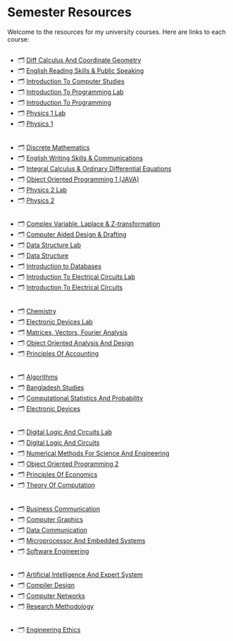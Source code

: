 # Semester Resources 
 
Welcome to the resources for my university courses. Here are links to each course:
 
##
- 🗂️ [Diff Calculus And Coordinate Geometry](https://github.com/encodeshohan/Semester-Resources/tree/main/Semester_1_Spring_2021-2022/DIFF%20CALCULUS%20AND%20COORDINATE%20GEOMETRY)
- 🗂️ [English Reading Skills & Public Speaking](https://github.com/encodeshohan/Semester-Resources/tree/main/Semester_1_Spring_2021-2022/ENGLISH%20READING%20SKILLS%20%26%20PUBLIC%20SPEAKING)
- 🗂️ [Introduction To Computer Studies](https://github.com/encodeshohan/Semester-Resources/tree/main/Semester_1_Spring_2021-2022/INTRODUCTION%20TO%20COMPUTER%20STUDIES)
- 🗂️ [Introduction To Programming Lab](https://github.com/encodeshohan/Semester-Resources/tree/main/Semester_1_Spring_2021-2022/INTRODUCTION%20TO%20PROGRAMMING%20LAB)
- 🗂️ [Introduction To Programming](https://github.com/encodeshohan/Semester-Resources/tree/main/Semester_1_Spring_2021-2022/INTRODUCTION%20TO%20PROGRAMMING)
- 🗂️ [Physics 1 Lab](https://github.com/encodeshohan/Semester-Resources/tree/main/Semester_1_Spring_2021-2022/PHYSICS%201%20LAB)
- 🗂️ [Physics 1](https://github.com/encodeshohan/Semester-Resources/tree/main/Semester_1_Spring_2021-2022/PHYSICS%201)

## 
- 🗂️ [Discrete Mathematics](https://github.com/encodeshohan/Semester-Resources/tree/main/Semester_2_Summer_2021-2022/DISCRETE%20MATHEMATICS)
- 🗂️ [English Writing Skills & Communications](https://github.com/encodeshohan/Semester-Resources/tree/main/Semester_2_Summer_2021-2022/ENGLISH%20WRITING%20SKILLS%20%26%20COMMUNICATIONS)
- 🗂️ [Integral Calculus & Ordinary Differential Equations](https://github.com/encodeshohan/Semester-Resources/tree/main/Semester_2_Summer_2021-2022/INTEGRAL%20CALCULUS%20%26%20ORD.%20DIFF%20EQUATION)
- 🗂️ [Object Oriented Programming 1 (JAVA)](https://github.com/encodeshohan/Semester-Resources/tree/main/Semester_2_Summer_2021-2022/OBJECT%20ORIENTED%20PROGRAMMING%201%20(JAVA))
- 🗂️ [Physics 2 Lab](https://github.com/encodeshohan/Semester-Resources/tree/main/Semester_2_Summer_2021-2022/PHYSICS%202%20LAB)
- 🗂️ [Physics 2](https://github.com/encodeshohan/Semester-Resources/tree/main/Semester_2_Summer_2021-2022/PHYSICS%202)

## 
- 🗂️ [Complex Variable, Laplace & Z-transformation](https://github.com/encodeshohan/Semester-Resources/tree/main/Semester_3_Fall_2022-2023/COMPLEX%20VARIABLE%2CLAPLACE%20%26%20Z-TRANSFORMATION)
- 🗂️ [Computer Aided Design & Drafting](https://github.com/encodeshohan/Semester-Resources/tree/main/Semester_3_Fall_2022-2023/COMPUTER%20AIDED%20DESIGN%20%26%20DRAFTING)
- 🗂️ [Data Structure Lab](https://github.com/encodeshohan/Semester-Resources/tree/main/Semester_3_Fall_2022-2023/DATA%20STRUCTURE%20LAB)
- 🗂️ [Data Structure](https://github.com/encodeshohan/Semester-Resources/tree/main/Semester_3_Fall_2022-2023/DATA%20STRUCTURE)
- 🗂️ [Introduction to Databases](https://github.com/encodeshohan/Semester-Resources/tree/main/Semester_3_Fall_2022-2023/INTRODUCTION%20TO%20DATABASE)
- 🗂️ [Introduction To Electrical Circuits Lab](https://github.com/encodeshohan/Semester-Resources/tree/main/Semester_3_Fall_2022-2023/INTRODUCTION%20TO%20ELECTRICAL%20CIRCUITS%20LAB)
- 🗂️ [Introduction To Electrical Circuits](https://github.com/encodeshohan/Semester-Resources/tree/main/Semester_3_Fall_2022-2023/INTRODUCTION%20TO%20ELECTRICAL%20CIRCUITS%20%5BH%5D)

## 
- 🗂️ [Chemistry](https://github.com/encodeshohan/Semester-Resources/tree/main/Semester_4_Spring_2022-2023/CHEMISTRY)
- 🗂️ [Electronic Devices Lab](https://github.com/encodeshohan/Semester-Resources/tree/main/Semester_4_Spring_2022-2023/ELECTRONIC%20DEVICES%20LAB)
- 🗂️ [Matrices, Vectors, Fourier Analysis](https://github.com/encodeshohan/Semester-Resources/tree/main/Semester_4_Spring_2022-2023/MATRICES%2C%20VECTORS%2C%20FOURIER%20ANALYSIS)
- 🗂️ [Object Oriented Analysis And Design](https://github.com/encodeshohan/Semester-Resources/tree/main/Semester_4_Spring_2022-2023/OBJECT%20ORIENTED%20ANALYSIS%20AND%20DESIGN)
- 🗂️ [Principles Of Accounting](https://github.com/encodeshohan/Semester-Resources/tree/main/Semester_4_Spring_2022-2023/PRINCIPLES%20OF%20ACCOUNTING)

## 
- 🗂️ [Algorithms](https://github.com/encodeshohan/Semester-Resources/tree/main/Semester_5_Summer_2022-2023/ALGORITHMS)
- 🗂️ [Bangladesh Studies](https://github.com/encodeshohan/Semester-Resources/tree/main/Semester_5_Summer_2022-2023/BANGLADESH%20STUDIES%20%5BFST%5D)
- 🗂️ [Computational Statistics And Probability](https://github.com/encodeshohan/Semester-Resources/tree/main/Semester_5_Summer_2022-2023/COMPUTATIONAL%20STATISTICS%20AND%20PROBABILITY)
- 🗂️ [Electronic Devices](https://github.com/encodeshohan/Semester-Resources/tree/main/Semester_5_Summer_2022-2023/ELECTRONIC%20DEVICES)

## 
- 🗂️ [Digital Logic And Circuits Lab](https://github.com/encodeshohan/Semester-Resources/tree/main/Semester_6_Fall_2023-2024/DIGITAL%20LOGIC%20AND%20CIRCUITS%20LAB)
- 🗂️ [Digital Logic And Circuits](https://github.com/encodeshohan/Semester-Resources/tree/main/Semester_6_Fall_2023-2024/DIGITAL%20LOGIC%20AND%20CIRCUITS)
- 🗂️ [Numerical Methods For Science And Engineering](https://github.com/encodeshohan/Semester-Resources/tree/main/Semester_6_Fall_2023-2024/NUMERICAL%20METHODS%20FOR%20SCIENCE%20AND%20ENGINEERING)
- 🗂️ [Object Oriented Programming 2](https://github.com/encodeshohan/Semester-Resources/tree/main/Semester_6_Fall_2023-2024/OBJECT%20ORIENTED%20PROGRAMMING%202)
- 🗂️ [Principles Of Economics](https://github.com/encodeshohan/Semester-Resources/tree/main/Semester_6_Fall_2023-2024/PRINCIPLES%20OF%20ECONOMICS%20(FST))
- 🗂️ [Theory Of Computation](https://github.com/encodeshohan/Semester-Resources/tree/main/Semester_6_Fall_2023-2024/THEORY%20OF%20COMPUTATION)

##
- 🗂️ [Business Communication](https://github.com/encodeshohan/Semester-Resources/tree/main/Semester_7_Spring_2023-2024/BUSINESS%20COMMUNICATION%20%5BFST-FE%5D)
- 🗂️ [Computer Graphics](https://github.com/encodeshohan/Semester-Resources/tree/main/Semester_7_Spring_2023-2024/COMPUTER%20GRAPHICS)
- 🗂️ [Data Communication](https://github.com/encodeshohan/Semester-Resources/tree/main/Semester_7_Spring_2023-2024/DATA%20COMMUNICATION)
- 🗂️ [Microprocessor And Embedded Systems](https://github.com/encodeshohan/Semester-Resources/tree/main/Semester_7_Spring_2023-2024/MICROPROCESSOR%20AND%20EMBEDDED%20SYSTEMS)
- 🗂️ [Software Engineering](https://github.com/encodeshohan/Semester-Resources/tree/main/Semester_7_Spring_2023-2024/SOFTWARE%20ENGINEERING)

##
- 🗂️ [Artificial Intelligence And Expert System](https://github.com/encodeshohan/Semester-Resources/tree/main/Semester_8_Summer_2023-2024/ARTIFICIAL%20INTELLIGENCE%20AND%20EXPERT%20SYSTEM)
- 🗂️ [Compiler Design](https://github.com/encodeshohan/Semester-Resources/tree/main/Semester_8_Summer_2023-2024/COMPILER%20DESIGN)
- 🗂️ [Computer Networks](https://github.com/encodeshohan/Semester-Resources/tree/main/Semester_8_Summer_2023-2024/COMPUTER%20NETWORKS)
- 🗂️ [Research Methodology](https://github.com/encodeshohan/Semester-Resources/tree/main/Semester_8_Summer_2023-2024/RESEARCH%20METHODOLOGY)

##
- 🗂️ [Engineering Ethics](https://github.com/encodeshohan/Semester-Resources/tree/main/Semester_9_Fall_2024-2025/ENGINEERING%20ETHICS)
